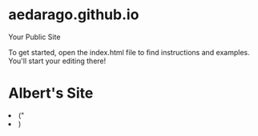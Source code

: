 aedarago.github.io
=====================

Your Public Site

To get started, open the index.html file to find instructions and examples. You'll start your editing there!
# Albert's Site
<li>(<a href="http://i60.tinypic.com/r8thyt.jpg"><a/>"<li/>)
